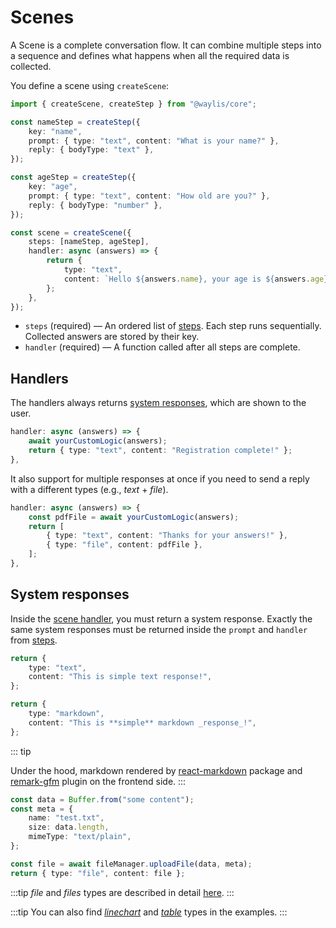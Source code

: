 # Scenes

A Scene is a complete conversation flow. It can combine multiple steps into a sequence and defines what happens when all the required data is collected.

You define a scene using `createScene`:

```ts
import { createScene, createStep } from "@waylis/core";
```

```ts
const nameStep = createStep({
    key: "name",
    prompt: { type: "text", content: "What is your name?" },
    reply: { bodyType: "text" },
});

const ageStep = createStep({
    key: "age",
    prompt: { type: "text", content: "How old are you?" },
    reply: { bodyType: "number" },
});

const scene = createScene({
    steps: [nameStep, ageStep],
    handler: async (answers) => {
        return {
            type: "text",
            content: `Hello ${answers.name}, your age is ${answers.age}`,
        };
    },
});
```

-   `steps` (required) — An ordered list of [steps](/fundamentals/steps). Each step runs sequentially. Collected answers are stored by their key.
-   `handler` (required) — A function called after all steps are complete.

## Handlers

The handlers always returns [system responses](#system-responses), which are shown to the user.

```ts
handler: async (answers) => {
    await yourCustomLogic(answers);
    return { type: "text", content: "Registration complete!" };
},
```

It also support for multiple responses at once if you need to send a reply with a different types (e.g., _text_ + _file_).

```ts
handler: async (answers) => {
    const pdfFile = await yourCustomLogic(answers);
    return [
        { type: "text", content: "Thanks for your answers!" },
        { type: "file", content: pdfFile },
    ];
},
```

## System responses

Inside the [scene handler](#handlers), you must return a system response. Exactly the same system responses must be returned inside the `prompt` and `handler` from [steps](/fundamentals/steps).

```ts
return {
    type: "text",
    content: "This is simple text response!",
};
```

```ts
return {
    type: "markdown",
    content: "This is **simple** markdown _response_!",
};
```

::: tip

Under the hood, markdown rendered by [react-markdown](https://www.npmjs.com/package/react-markdown) package and [remark-gfm](https://www.npmjs.com/package/remark-gfm) plugin on the frontend side.
:::

```ts
const data = Buffer.from("some content");
const meta = {
    name: "test.txt",
    size: data.length,
    mimeType: "text/plain",
};

const file = await fileManager.uploadFile(data, meta);
return { type: "file", content: file };
```

:::tip
_file_ and _files_ types are described in detail [here](/guides/files).
:::

:::tip
You can also find [_linechart_](/examples#send-line-chart) and [_table_](/examples#send-table) types in the examples.
:::
